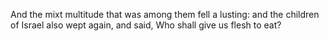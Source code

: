 And the mixt multitude that was among them fell a lusting: and the children of Israel also wept again, and said, Who shall give us flesh to eat?
